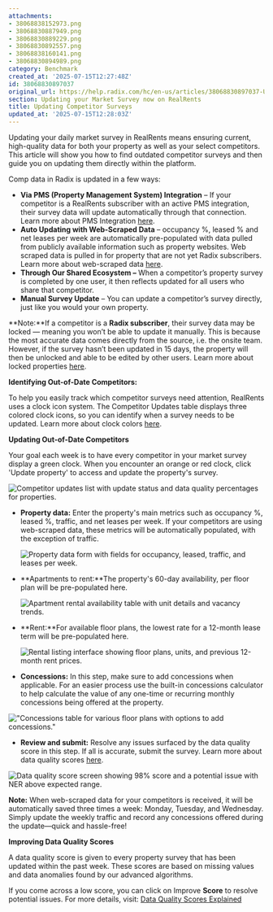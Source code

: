 ```yaml
---
attachments:
- 38068838152973.png
- 38068830887949.png
- 38068830889229.png
- 38068830892557.png
- 38068838160141.png
- 38068830894989.png
category: Benchmark
created_at: '2025-07-15T12:27:48Z'
id: 38068830897037
original_url: https://help.radix.com/hc/en-us/articles/38068830897037-Updating-Competitor-Surveys
section: Updating your Market Survey now on RealRents
title: Updating Competitor Surveys
updated_at: '2025-07-15T12:28:03Z'
---
```


Updating your daily market survey in RealRents means ensuring current, high-quality data for both your property as well as your select competitors. This article will show you how to find outdated competitor surveys and then guide you on updating them directly within the platform.

Comp data in Radix is updated in a few ways:

* **Via PMS (Property Management System) Integration** – If your competitor is a RealRents subscriber with an active PMS integration, their survey data will update automatically through that connection. Learn more about PMS Integration [here](https://help.radix.com/hc/en-us/articles/7654585462285).
* **Auto Updating with Web-Scraped Data** – occupancy %, leased % and net leases per week are automatically pre-populated with data pulled from publicly available information such as property websites. Web scraped data is pulled in for property that are not yet Radix subscribers. Learn more about web-scraped data [here](https://help.radix.com/hc/en-us/articles/37606736624141).
* **Through Our Shared Ecosystem –** When a competitor’s property survey is completed by one user, it then reflects updated for all users who share that competitor.
* **Manual Survey Update** – You can update a competitor’s survey directly, just like you would your own property.

**Note:**If a competitor is a **Radix subscriber**, their survey data may be locked — meaning you won’t be able to update it manually. This is because the most accurate data comes directly from the source, i.e. the onsite team. However, if the survey hasn’t been updated in 15 days, the property will then be unlocked and able to be edited by other users. Learn more about locked properties [here](https://help.radix.com/hc/en-us/articles/20242439129997).

**Identifying Out-of-Date Competitors:**

To help you easily track which competitor surveys need attention, RealRents uses a clock icon system. The Competitor Updates table displays three colored clock icons, so you can identify when a survey needs to be updated. Learn more about clock colors [here](https://help.radix.com/hc/en-us/articles/37551597222029).

**Updating Out-of-Date Competitors**

Your goal each week is to have every competitor in your market survey display a green clock. When you encounter an orange or red clock, click 'Update property' to access and update the property's survey.

![Competitor updates list with update status and data quality percentages for properties.](attachments/38068838152973.png)

* **Property data:** Enter the property's main metrics such as occupancy %, leased %, traffic, and net leases per week. If your competitors are using web-scraped data, these metrics will be automatically populated, with the exception of traffic.

  ![Property data form with fields for occupancy, leased, traffic, and leases per week.](attachments/38068830887949.png)
* **Apartments to rent:**The property's 60-day availability, per floor plan will be pre-populated here.

  ![Apartment rental availability table with unit details and vacancy trends.](attachments/38068830889229.png)
* **Rent:**For available floor plans, the lowest rate for a 12-month lease term will be pre-populated here.

  ![Rental listing interface showing floor plans, units, and previous 12-month rent prices.](attachments/38068830892557.png)
* **Concessions:** In this step, make sure to add concessions when applicable. For an easier process use the built-in concessions calculator to help calculate the value of any one-time or recurring monthly concessions being offered at the property.

!["Concessions table for various floor plans with options to add concessions."](attachments/38068838160141.png)

* **Review and submit:** Resolve any issues surfaced by the data quality score in this step. If all is accurate, submit the survey. Learn more about data quality scores [here](https://help.radix.com/hc/en-us/articles/28429466699533).

![Data quality score screen showing 98% score and a potential issue with NER above expected range.](attachments/38068830894989.png)

**Note:** When web-scraped data for your competitors is received, it will be automatically saved three times a week: Monday, Tuesday, and Wednesday. Simply update the weekly traffic and record any concessions offered during the update—quick and hassle-free!

**Improving Data Quality Scores**

A data quality score is given to every property survey that has been updated within the past week. These scores are based on missing values and data anomalies found by our advanced algorithms.

If you come across a low score, you can click on Improve **Score** to resolve potential issues. For more details, visit: [Data Quality Scores Explained](https://help.radix.com/hc/en-us/articles/28429466699533)